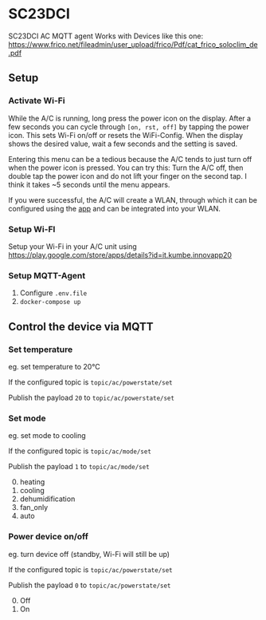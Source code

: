 # SC23DCI
SC23DCI AC MQTT agent
Works with Devices like this one: https://www.frico.net/fileadmin/user_upload/frico/Pdf/cat_frico_soloclim_de.pdf

## Setup

### Activate Wi-Fi

While the A/C is running, long press the power icon on the display. After a few seconds you can cycle 
through ```[on, rst, off]``` by tapping the power icon. This sets Wi-Fi on/off or resets the WiFi-Config.
When the display shows the desired value, wait a few seconds and the setting is saved.

Entering this menu can be a tedious because the A/C tends to just turn off when the power icon is pressed.
You can try this:
Turn the A/C off, then double tap the power icon and do not lift your finger on the second tap.
I think it takes ~5 seconds until the menu appears. 

If you were successful, the A/C will create a WLAN, through which it can be configured using the [app](https://play.google.com/store/apps/details?id=it.kumbe.innovapp20) 
and can be integrated into your WLAN.

### Setup Wi-FI

Setup your Wi-Fi in your A/C unit using https://play.google.com/store/apps/details?id=it.kumbe.innovapp20

### Setup MQTT-Agent

1. Configure ```.env.file```
2. ```docker-compose up```

## Control the device via MQTT

### Set temperature

eg. set temperature to 20°C

If the configured topic is ```topic/ac/powerstate/set```

 Publish the payload ```20``` to ```topic/ac/powerstate/set```
 
### Set mode

eg. set mode to cooling

If the configured topic is ```topic/ac/mode/set```

Publish the payload ```1``` to ```topic/ac/mode/set```

0. heating
1. cooling
3. dehumidification
4. fan_only
5. auto
 
### Power device on/off

eg. turn device off (standby, Wi-Fi will still be up)

If the configured topic is ```topic/ac/powerstate/set```

Publish the payload ```0``` to ```topic/ac/powerstate/set```

0. Off
1. On
